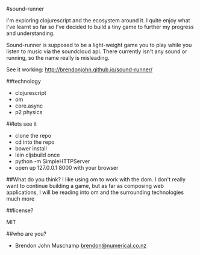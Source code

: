 #sound-runner

I'm exploring clojurescript and the ecosystem around it. I quite enjoy what I've learnt so far so I've decided to build a tiny game to further my progress and understanding.

Sound-runner is supposed to be a light-weight game you to play while you listen to music via the soundcloud api. There currently isn't any sound or running, so the name really is misleading.

See it working: http://brendonjohn.github.io/sound-runner/

##technology

- clojurescript
- om
- core.async
- p2 physics


##lets see it

- clone the repo
- cd into the repo
- bower install
- lein cljsbuild once
- python -m SimpleHTTPServer
- open up 127.0.0.1:8000 with your browser


##What do you think?
I like using om to work with the dom. I don't really want to continue building a game, but as far as composing web applications, I will be reading into om and the surrounding technologies much more


##license?

MIT


##who are you?

- Brendon John Muschamp brendon@numerical.co.nz
